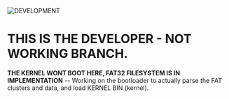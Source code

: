 ![DEVELOPMENT](https://img.shields.io/badge/Status-DEVELOPMENT,UNSTABLE,NOT-USABLE-darkred?style=for-the-badge)

# THIS IS THE DEVELOPER - NOT WORKING BRANCH.

**THE KERNEL WONT BOOT HERE, FAT32 FILESYSTEM IS IN IMPLEMENTATION** -- Working on the bootloader to actually parse the FAT clusters and data, and load KERNEL BIN (kernel).

